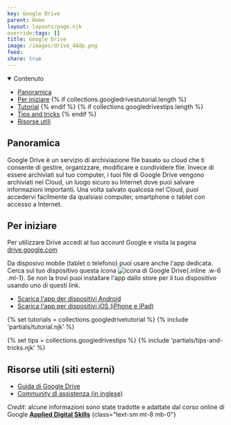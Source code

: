 ```yaml
---
key: Google Drive
parent: Home
layout: layouts/page.njk
override:tags: []
title: Google Drive
image: /images/drive_48dp.png
feed:
share: true
---
```


<details open>
<summary>
Contenuto
</summary>

- [Panoramica](#panoramica)
- [Per iniziare](#per-iniziare)
  {% if collections.googledrivestutorial.length %}
- [Tutorial](#tutorial)
  {% endif %}
  {% if collections.googledrivestips.length %}
- [Tips and tricks](#tips-and-tricks)
  {% endif %}
- [Risorse utili](<#risorse-utili-(siti-esterni)>)

</details>

## Panoramica

Google Drive è un servizio di archiviazione file basato su cloud che ti consente di gestire, organizzare, modificare e condividere file. Invece di essere archiviati sul tuo computer, i tuoi file di Google Drive vengono archiviati nel Cloud, un luogo sicuro su Internet dove puoi salvare informazioni importanti. Una volta salvato qualcosa nel Cloud, puoi accedervi facilmente da qualsiasi computer, smartphone o tablet con accesso a Internet.

## Per iniziare

Per utilizzare Drive accedi al tuo account Google e visita la pagina [drive.google.com](https://drive.google.com)

Da disposivo mobile (tablet o telefono) puoi usare anche l'app dedicata. Cerca sul tuo dispositivo questa icona ![icona di Google Drive]({{image}}){.inline .w-6 .ml-1}. Se non la trovi puoi installare l'app dallo store per il tuo dispositivo usando uno di questi link.

- [Scarica l'app der dispositivi Android](https://play.google.com/store/apps/details?id=com.google.android.apps.docs)
- [Scarica l'app per dispositivi iOS (iPhone e iPad)](https://itunes.apple.com/us/app/google-drive-free-online-storage/id507874739)

{% set tutorials = collections.googledrivetutorial %}
{% include 'partials/tutorial.njk' %}

{% set tips = collections.googledrivestips %}
{% include 'partials/tips-and-tricks.njk' %}

## Risorse utili (siti esterni)

- [Guida di Google Drive](https://support.google.com/drive)
- [Community di assistenza (in inglese)](https://support.google.com/drive/community)

</details>

_Credit:_ alcune informazioni sono state tradotte e adattate dal corso online di Google [**Applied Digital Skills**](https://applieddigitalskills.withgoogle.com/c/college-and-continuing-education/en/g-suite-certification-drive/g-suite-certification-drive/introduction-to-g-suite-certification-drive.html)
{class="text-sm mt-8 mb-0"}
